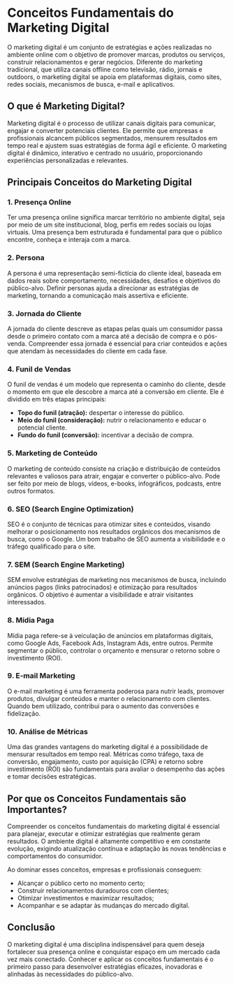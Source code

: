 
# Conceitos Fundamentais do Marketing Digital

O marketing digital é um conjunto de estratégias e ações realizadas no ambiente online com o objetivo de promover marcas, produtos ou serviços, construir relacionamentos e gerar negócios. Diferente do marketing tradicional, que utiliza canais offline como televisão, rádio, jornais e outdoors, o marketing digital se apoia em plataformas digitais, como sites, redes sociais, mecanismos de busca, e-mail e aplicativos.

## O que é Marketing Digital?

Marketing digital é o processo de utilizar canais digitais para comunicar, engajar e converter potenciais clientes. Ele permite que empresas e profissionais alcancem públicos segmentados, mensurem resultados em tempo real e ajustem suas estratégias de forma ágil e eficiente. O marketing digital é dinâmico, interativo e centrado no usuário, proporcionando experiências personalizadas e relevantes.

## Principais Conceitos do Marketing Digital

### 1. **Presença Online**

Ter uma presença online significa marcar território no ambiente digital, seja por meio de um site institucional, blog, perfis em redes sociais ou lojas virtuais. Uma presença bem estruturada é fundamental para que o público encontre, conheça e interaja com a marca.

### 2. **Persona**

A persona é uma representação semi-fictícia do cliente ideal, baseada em dados reais sobre comportamento, necessidades, desafios e objetivos do público-alvo. Definir personas ajuda a direcionar as estratégias de marketing, tornando a comunicação mais assertiva e eficiente.

### 3. **Jornada do Cliente**

A jornada do cliente descreve as etapas pelas quais um consumidor passa desde o primeiro contato com a marca até a decisão de compra e o pós-venda. Compreender essa jornada é essencial para criar conteúdos e ações que atendam às necessidades do cliente em cada fase.

### 4. **Funil de Vendas**

O funil de vendas é um modelo que representa o caminho do cliente, desde o momento em que ele descobre a marca até a conversão em cliente. Ele é dividido em três etapas principais:
- **Topo do funil (atração):** despertar o interesse do público.
- **Meio do funil (consideração):** nutrir o relacionamento e educar o potencial cliente.
- **Fundo do funil (conversão):** incentivar a decisão de compra.

### 5. **Marketing de Conteúdo**

O marketing de conteúdo consiste na criação e distribuição de conteúdos relevantes e valiosos para atrair, engajar e converter o público-alvo. Pode ser feito por meio de blogs, vídeos, e-books, infográficos, podcasts, entre outros formatos.

### 6. **SEO (Search Engine Optimization)**

SEO é o conjunto de técnicas para otimizar sites e conteúdos, visando melhorar o posicionamento nos resultados orgânicos dos mecanismos de busca, como o Google. Um bom trabalho de SEO aumenta a visibilidade e o tráfego qualificado para o site.

### 7. **SEM (Search Engine Marketing)**

SEM envolve estratégias de marketing nos mecanismos de busca, incluindo anúncios pagos (links patrocinados) e otimização para resultados orgânicos. O objetivo é aumentar a visibilidade e atrair visitantes interessados.

### 8. **Mídia Paga**

Mídia paga refere-se à veiculação de anúncios em plataformas digitais, como Google Ads, Facebook Ads, Instagram Ads, entre outros. Permite segmentar o público, controlar o orçamento e mensurar o retorno sobre o investimento (ROI).

### 9. **E-mail Marketing**

O e-mail marketing é uma ferramenta poderosa para nutrir leads, promover produtos, divulgar conteúdos e manter o relacionamento com clientes. Quando bem utilizado, contribui para o aumento das conversões e fidelização.

### 10. **Análise de Métricas**

Uma das grandes vantagens do marketing digital é a possibilidade de mensurar resultados em tempo real. Métricas como tráfego, taxa de conversão, engajamento, custo por aquisição (CPA) e retorno sobre investimento (ROI) são fundamentais para avaliar o desempenho das ações e tomar decisões estratégicas.

## Por que os Conceitos Fundamentais são Importantes?

Compreender os conceitos fundamentais do marketing digital é essencial para planejar, executar e otimizar estratégias que realmente geram resultados. O ambiente digital é altamente competitivo e em constante evolução, exigindo atualização contínua e adaptação às novas tendências e comportamentos do consumidor.

Ao dominar esses conceitos, empresas e profissionais conseguem:
- Alcançar o público certo no momento certo;
- Construir relacionamentos duradouros com clientes;
- Otimizar investimentos e maximizar resultados;
- Acompanhar e se adaptar às mudanças do mercado digital.

## Conclusão

O marketing digital é uma disciplina indispensável para quem deseja fortalecer sua presença online e conquistar espaço em um mercado cada vez mais conectado. Conhecer e aplicar os conceitos fundamentais é o primeiro passo para desenvolver estratégias eficazes, inovadoras e alinhadas às necessidades do público-alvo.
```
